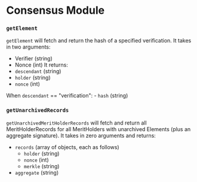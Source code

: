 # Consensus Module

### `getElement`
`getElement` will fetch and return the hash of a specified verification. It takes in two arguments:
- Verifier (string)
- Nonce    (int)
It returns:
- `descendant` (string)
- `holder`     (string)
- `nonce`      (int)

When `descendant` == "verification":
    - `hash` (string)

### `getUnarchivedRecords`
`getUnarchivedMeritHolderRecords` will fetch and return all MeritHolderRecords for all MeritHolders with unarchived Elements (plus an aggregate signature). It takes in zero arguments and returns:
- `records` (array of objects, each as follows)
    - `holder`    (string)
    - `nonce`     (int)
    - `merkle`    (string)
- `aggregate` (string)
